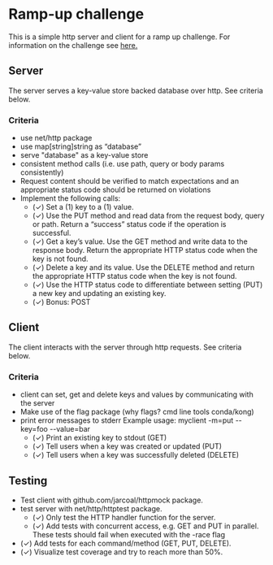 # Ramp-up challenge
This is a simple http server and client for a ramp up challenge.
For information on the challenge see [here.](https://docs.google.com/document/d/1BtVU34iuoQEs9B9N6QOl20nF1WM_e_OOyWrm1eelf-s/edit#heading=h.rxmn8ufj7ae2)

## Server
The server serves a key-value store backed database over http.
See criteria below.

### Criteria
* use net/http package 
* use map[string]string as “database” 
* serve "database" as a key-value store
* consistent method calls (i.e. use path, query or body params consistently)
* Request content should be verified to match expectations and an appropriate status code should be returned on violations
* Implement the following calls:
  * (✓) Set a (1) key to a (1) value.
  * (✓) Use the PUT method and read data from the request body, query or path. Return a “success” status code if the operation is successful.
  * (✓) Get a key’s value. Use the GET method and write data to the response body. Return the appropriate HTTP status code when the key is not found.
  * (✓) Delete a key and its value. Use the DELETE method and return the appropriate HTTP status code when the key is not found.
  * (✓) Use the HTTP status code to differentiate between setting (PUT) a new key and updating an existing key.
  * (✓) Bonus: POST

## Client
The client interacts with the server through http requests.
See criteria below.

### Criteria
* client can set, get and delete keys and values by communicating with the server
* Make use of the flag package (why flags? cmd line tools conda/kong)
* print error messages to stderr
Example usage: myclient -m=put --key=foo --value=bar
  * (✓) Print an existing key to stdout (GET)
  * (✓) Tell users when a key was created or updated (PUT)
  * (✓) Tell users when a key was successfully deleted (DELETE)

## Testing
* Test client with github.com/jarcoal/httpmock package.
* test server with net/http/httptest package. 
  * (✓) Only test the HTTP handler function for the server.
  * (✓) Add tests with concurrent access, e.g. GET and PUT in parallel. These tests should fail when executed with the -race flag
* (✓) Add tests for each command/method (GET, PUT, DELETE).
* (✓) Visualize test coverage and try to reach more than 50%.



